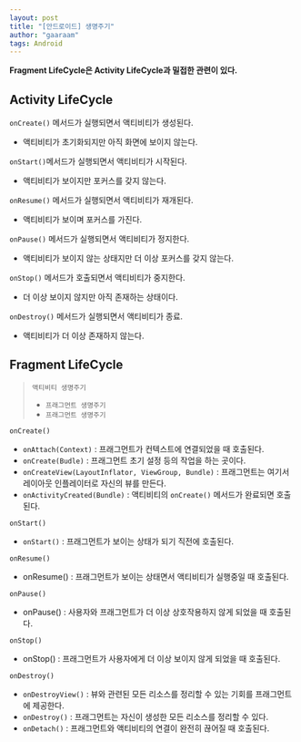 ```yaml
---
layout: post
title: "[안드로이드] 생명주기"
author: "gaaraam"
tags: Android
---
```


**Fragment LifeCycle은 Activity LifeCycle과 밀접한 관련이 있다.**

## Activity LifeCycle

`onCreate()` 메서드가 실행되면서 액티비티가 생성된다.

* 액티비티가 초기화되지만 아직 화면에 보이지 않는다.

`onStart()`메서드가 실행되면서 액티비티가 시작된다.

* 액티비티가 보이지만 포커스를 갖지 않는다.

`onResume()` 메서드가 실행되면서 액티비티가 재개된다.

* 액티비티가 보이며 포커스를 가진다.

`onPause()` 메서드가 실행되면서 액티비티가 정지한다.

* 액티비티가 보이지 않는 상태지만 더 이상 포커스를 갖지 않는다.

`onStop()` 메서드가 호출되면서 액티비티가 중지한다.

* 더 이상 보이지 않지만 아직 존재하는 상태이다.

`onDestroy()` 메서드가 실행되면서 액티비티가 종료.

* 액티비티가 더 이상 존재하지 않는다.

## Fragment LifeCycle

> `액티비티 생명주기`
>   * `프래그먼트 생명주기`  
>   * `프래그먼트 생명주기`

`onCreate()`

  * `onAttach(Context)` : 프래그먼트가 컨텍스트에 연결되었을 때 호출된다.
  * `onCreate(Budle)` : 프래그먼트 초기 설정 등의 작업을 하는 곳이다.
  * `onCreateView(LayoutInflator, ViewGroup, Bundle)` : 프래그먼트는 여기서 레이아웃 인플레이터로 자신의 뷰를 만든다.
  * `onActivityCreated(Bundle)` : 액티비티의 `onCreate()` 메서드가 완료되면 호출된다.
  
`onStart()`

  * `onStart()` : 프래그먼트가 보이는 상태가 되기 직전에 호출된다.
  
`onResume()`

  * onResume\(\) : 프래그먼트가 보이는 상태면서 액티비티가 실행중일 때 호출된다.
  
`onPause()`

  * onPause\(\) : 사용자와 프래그먼트가 더 이상 상호작용하지 않게 되었을 때 호출된다.
  
`onStop()`

  * onStop\(\) : 프래그먼트가 사용자에게 더 이상 보이지 않게 되었을 때 호출된다.
  
`onDestroy()`

  * `onDestroyView()` : 뷰와 관련된 모든 리소스를 정리할 수 있는 기회를 프래그먼트에 제공한다.
  * `onDestroy()` : 프래그먼트는 자신이 생성한 모든 리소스를 정리할 수 있다.
  * `onDetach()` : 프래그먼트와 액티비티의 연결이 완전히 끊어질 때 호출된다.
